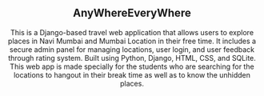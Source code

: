 <h2 align="center">AnyWhereEveryWhere</h2>
<div align="center">
<p>This is a Django-based travel web application that allows users to explore places in Navi Mumbai and Mumbai Location in their free time. It includes a secure admin panel for managing locations, user login, and user feedback through rating system. Built using Python, Django, HTML, CSS, and SQLite. This web app is made specially for the students who are searching for the locations to hangout in their break time as well as to know the unhidden places.</p>
</div> 


